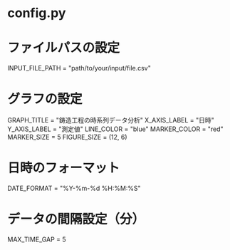 # config.py

# ファイルパスの設定
INPUT_FILE_PATH = "path/to/your/input/file.csv"

# グラフの設定
GRAPH_TITLE = "鋳造工程の時系列データ分析"
X_AXIS_LABEL = "日時"
Y_AXIS_LABEL = "測定値"
LINE_COLOR = "blue"
MARKER_COLOR = "red"
MARKER_SIZE = 5
FIGURE_SIZE = (12, 6)

# 日時のフォーマット
DATE_FORMAT = "%Y-%m-%d %H:%M:%S"

# データの間隔設定（分）
MAX_TIME_GAP = 5

